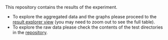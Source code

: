 This repository contains the results of the experiment.

- To explore the aggregated data and the graphs please proceed to the [result explorer view](https://taro-ball.github.io/thesis-results/o_asg_taewa_3_.html) (you may need to zoom out to see the full table).
- To explore the raw data please check the contents of the test directories in the [repository](https://github.com/taro-ball/thesis-results).
